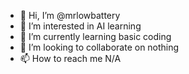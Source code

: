 - 👋 Hi, I’m @mrlowbattery
- 👀 I’m interested in AI learning
- 🌱 I’m currently learning basic coding
- 💞️ I’m looking to collaborate on nothing
- 📫 How to reach me N/A

<!---
mrlowbattery/mrlowbattery is a ✨ special ✨ repository because its `README.md` (this file) appears on your GitHub profile.
You can click the Preview link to take a look at your changes.
--->

